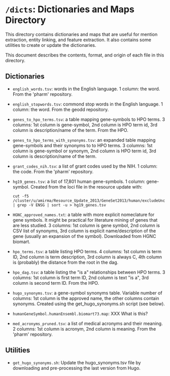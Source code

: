 # `/dicts`: Dictionaries and Maps Directory

This directory contains dictionaries and maps that are useful for mention
extraction, entity linking, and feature extraction. It also contains some
utilities to create or update the dictionaries.

This document describes the contents, format, and origin of each file in this
directory.

## Dictionaries

* `english_words.tsv`: words in the English language. 1 column: the word. From
  the 'pharm' repository.

* `english_stopwords.tsv`: commond stop words in the English language. 1 column:
  the word. From the geodd repository.

* `genes_to_hpo_terms.tsv`: a table mapping gene-symbols to HPO terms. 3
  columns: 1st column is gene-symbol, 2nd column is HPO term id, 3rd column is
  description/name of the term. From the HPO.

* `genes_to_hpo_terms_with_synonyms.tsv`: an expanded table mapping gene-symbols
  and their synonyms to to HPO terms. 3 columns: 1st column is gene-symbol or
  synonym, 2nd column is HPO term id, 3rd column is description/name of the term. 

* `grant_codes_nih.tsv`: a list of grant codes used by the NIH. 1 column: the
   code. From the 'pharm' repository.

* `hg19_genes.tsv`: a list of 17,801 human gene-symbols. 1 column: gene-symbol.
  Created from the loci file in the resource update with:

	```
	cut -f5 /cluster/u/amirma/Resource_Update_2013/GeneSet2013/human/excludeUnconventionals/hg19.loci | grep -V ENSG | sort -u > hg19_genes.tsv
	```

* `HGNC_approved_names.txt`: a table with more explicit nomeclature for gene
  symbols. It might be practical for literature mining of genes that are less
  studied. 3 columns: 1st column is gene symbol, 2nd column is CSV list of
  synonyms, 3rd column is explicit name/description of the gene (usually an
  expansion of the symbol). Downloaded from HGNC biomart.

* `hpo_terms.tsv`: a table listing HPO terms. 4 columns: 1st column is term ID,
  2nd column is term description, 3rd column is always C, 4th column is
  (probably) the distance from the root in the dag.

* `hpo_dag.tsv`: a table listing the "is a" relationships between HPO terms. 3
  columns: 1st column is first term ID, 2nd column is text "is a", 3rd column is
  second term ID. From the HPO.

* `hugo_synonyms.tsv`: a gene-symbol synonyms table. Variable number of columns:
  1st column is the approved name, the other columns contain
  synonyms. Created using the get_hugo_synonyms.sh script (see below).

* `humanGeneSymbol.humanEnsembl.biomart73.map`: XXX What is this? 

* `med_acronyms_pruned.tsv`: a list of medical acronyms and their meaning. 2
  columns: 1st column is acronym, 2nd column is meaning. From the 'pharm'
  repository.

## Utilities

* `get_hugo_synonyms.sh`: Update the hugo_synonyms.tsv file by downloading and
  pre-processing the last version from Hugo.

